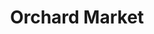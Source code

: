 ---
title: "Orchard Market"
url: /free-soil/orchard-market-north-us-highway-31/
shop: Supermarkt
---
